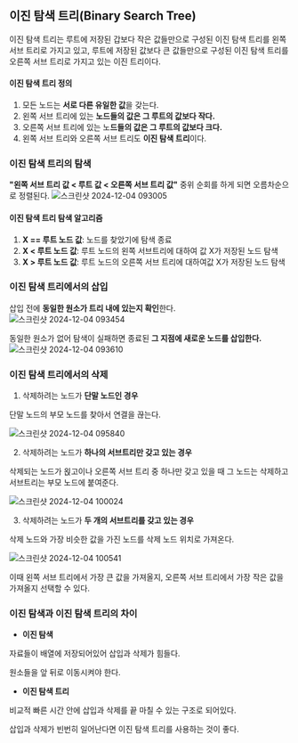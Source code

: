 ## 이진 탐색 트리(Binary Search Tree)
이진 탐색 트리는 루트에 저장된 갑보다 작은 값들만으로 구성된 이진 탐색 트리를 왼쪽 서브 트리로 가지고 있고, 루트에 저장된 값보다 큰 값들만으로 구성된 이진 탐색 트리를 오른쪽 서브 트리로 가지고 있는 이진 트리이다.

#### 이진 탐색 트리 정의
1. 모든 노드는 **서로 다른 유일한 값**을 갖는다.
2. 왼쪽 서브 트리에 있는 **노드들의 값은 그 루트의 값보다 작다.**
3. 오른쪽 서브 트리에 있는 노**드들의 값은 그 루트의 값보다 크다.**
4. 왼쪽 서브 트리와 오른쪽 서브 트리도 **이진 탐색 트리**이다.
   
### 이진 탐색 트리의 탐색
**"왼쪽 서브 트리 값 < 루트 값 < 오른쪽 서브 트리 값"** 중위 순회를 하게 되면 오름차순으로 정렬된다.
![스크린샷 2024-12-04 093005](https://github.com/user-attachments/assets/003ba613-8ae5-4f96-bc84-d66b76ba5988)
#### 이진 탐색 트리 탐색 알고리즘
1. **X == 루트 노드 값**: 노드를 찾았기에 탐색 종료
2. **X < 루트 노드 값**: 루트 노드의 왼쪽 서브트리에 대하여 값 X가 저장된 노드 탐색
3. **X > 루트 노드 값**: 루트 노드의 오른쪽 서브 트리에 대하여값 X가 저장된 노드 탐색
### 이진 탐색 트리에서의 삽입
삽입 전에 **동일한 원소가 트리 내에 있는지 확인**한다.
![스크린샷 2024-12-04 093454](https://github.com/user-attachments/assets/ebdf0548-bd5c-4021-9824-6b5882b35031)

동일한 원소가 없어 탐색이 실패하면 종료된 **그 지점에 새로운 노드를 삽입한다.**
![스크린샷 2024-12-04 093610](https://github.com/user-attachments/assets/5ae13ffb-4acd-4d4c-8e24-e7dc74933bc4)

### 이진 탐색 트리에서의 삭제
1. 삭제하려는 노드가 **단말 노드인 경우**

단말 노드의 부모 노드를 찾아서 연결을 끊는다.

![스크린샷 2024-12-04 095840](https://github.com/user-attachments/assets/738c64fb-e074-41d0-aafb-8264edf77fa2)

2. 삭제하려는 노드가 **하나의 서브트리만 갖고 있는 경우**

삭제되는 노드가 왽고이나 오른쪽 서브 트리 중 하나만 갖고 있을 때 그 노드는 삭제하고 서브트리는 부모 노드에 붙여준다.

![스크린샷 2024-12-04 100024](https://github.com/user-attachments/assets/833c2059-0f98-4cc0-ace2-a402f82ae4d8)

3. 삭제하려는 노드가 **두 개의 서브트리를 갖고 있는 경우**
 
삭제 노드와 가장 비슷한 값을 가진 노드를 삭제 노드 위치로 가져온다.

![스크린샷 2024-12-04 100541](https://github.com/user-attachments/assets/48800bb6-b451-4a9a-9376-abb044b2f32b)

이때 왼쪽 서브 트리에서 가장 큰 값을 가져올지, 오른쪽 서브 트리에서 가장 작은 값을 가져올지 선택할 수 있다.

### 이진 탐색과 이진 탐색 트리의 차이
- **이진 탐색**

자료들이 배열에 저장되어있어 삽입과 삭제가 힘들다.

원소들을 앞 뒤로 이동시켜야 한다.

- **이진 탐색 트리**

비교적 빠른 시간 안에 삽입과 삭제를 끝 마칠 수 있는 구조로 되어있다.

삽입과 삭제가 빈번히 일어난다면 이진 탐색 트리를 사용하는 것이 좋다.